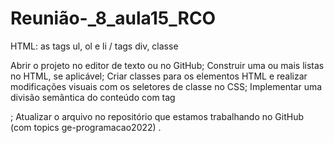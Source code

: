 # Reunião-_8_aula15_RCO
HTML: as tags ul, ol e li / tags div, classe

Abrir o projeto no editor de texto ou no GitHub;
Construir uma ou mais listas no HTML, se aplicável;
Criar classes para os elementos HTML e realizar modificações visuais com os seletores de classe no CSS;
Implementar uma divisão semântica do conteúdo com  tag <div>;
Atualizar o arquivo no repositório que estamos trabalhando no GitHub
 (com topics ge-programacao2022) .
